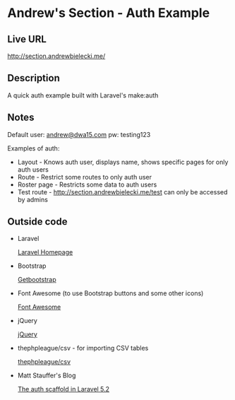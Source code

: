 # Andrew's Section - Auth Example

## Live URL
<http://section.andrewbielecki.me/>

## Description
A quick auth example built with Laravel's make:auth
 
## Notes
Default user: andrew@dwa15.com pw: testing123

Examples of auth:
*   Layout - Knows auth user, displays name, shows specific pages for only auth users
*   Route - Restrict some routes to only auth user
*   Roster page - Restricts some data to auth users
*   Test route - <http://section.andrewbielecki.me/test> can only be accessed by admins

## Outside code

*   Laravel
    
    [Laravel Homepage](http://laravel.com/)

*   Bootstrap

    [Getbootstrap](http://getbootstrap.com/)
    
*   Font Awesome (to use Bootstrap buttons and some other icons)
    
    [Font Awesome](http://fortawesome.github.io/Font-Awesome/)
    
*   jQuery
    
    [jQuery](https://jquery.com/)
    
*   thephpleague/csv - for importing CSV tables 

    [thephpleague/csv](https://github.com/thephpleague/csv)
    
*   Matt Stauffer's Blog

    [The auth scaffold in Laravel 5.2](https://mattstauffer.co/blog/the-auth-scaffold-in-laravel-5-2)